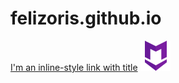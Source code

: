 # felizoris.github.io
[I'm an inline-style link with title]([https://github.com/FeliZorIs/felizoris.github.io/blob/main/OrisFeliz_Resume_Industry.pdf])
![alt text](https://github.com/adam-p/markdown-here/raw/master/src/common/images/icon48.png "Logo Title Text 1")

